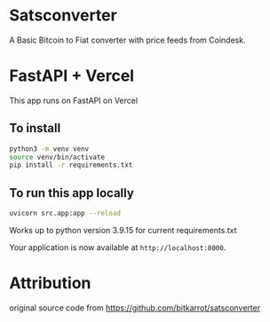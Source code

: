 # Satsconverter

A Basic Bitcoin to Fiat converter with price feeds from Coindesk.

# FastAPI + Vercel

This app runs on FastAPI on Vercel

## To install

```sh
python3 -m venv venv 
source venv/bin/activate
pip install -r requirements.txt
```

## To run this app locally

```sh
uvicorn src.app:app --reload
```

Works up to python version 3.9.15
for current requirements.txt

Your application is now available at `http://localhost:8000`.

# Attribution 

original source code from https://github.com/bitkarrot/satsconverter
